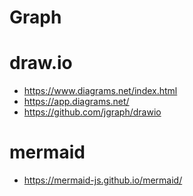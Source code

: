 # Graph

# draw.io

- <https://www.diagrams.net/index.html>
- <https://app.diagrams.net/>
- <https://github.com/jgraph/drawio>

# mermaid

- <https://mermaid-js.github.io/mermaid/>